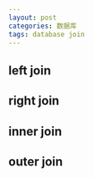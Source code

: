 ```yaml
---
layout: post
categories: 数据库
tags: database join
---
```




## left join

## right join

## inner join

## outer join